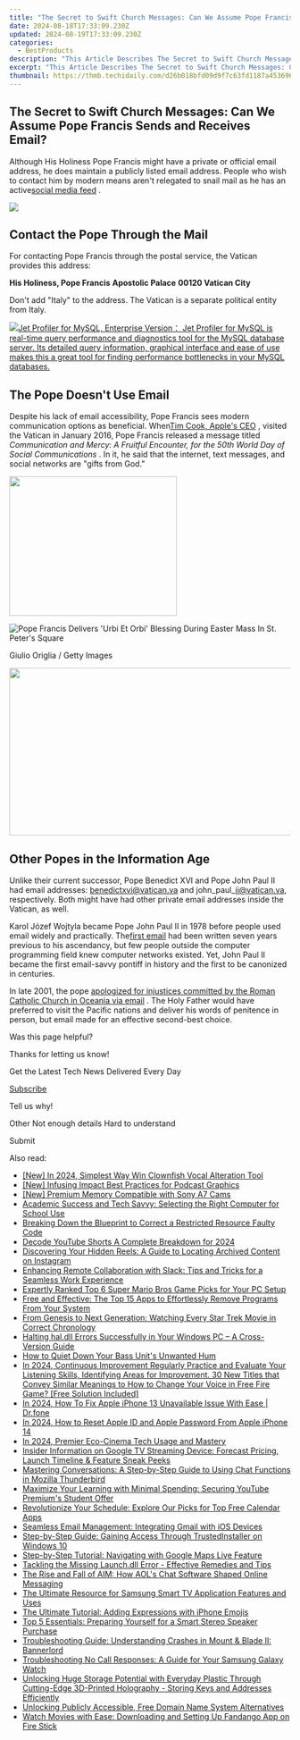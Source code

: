 ```yaml
---
title: "The Secret to Swift Church Messages: Can We Assume Pope Francis Sends and Receives Email?"
date: 2024-08-18T17:33:09.230Z
updated: 2024-08-19T17:33:09.230Z
categories:
  - BestProducts
description: "This Article Describes The Secret to Swift Church Messages: Can We Assume Pope Francis Sends and Receives Email?"
excerpt: "This Article Describes The Secret to Swift Church Messages: Can We Assume Pope Francis Sends and Receives Email?"
thumbnail: https://thmb.techidaily.com/d26b018bfd09d9f7c63fd1187a4536965f1d2b0dee90272569c4cc402ddd818e.jpg
---
```


## The Secret to Swift Church Messages: Can We Assume Pope Francis Sends and Receives Email?
 Although His Holiness Pope Francis might have a private or official email address, he does maintain a publicly listed email address. People who wish to contact him by modern means aren't relegated to snail mail as he has an active[social media feed](https://twitter.com/Pontifex) .

<!-- affiliate ads begin -->
<a href="https://shop.manycam.com/order/checkout.php?PRODS=17729331&QTY=1&AFFILIATE=108875&CART=1"><img src="https://secure.avangate.com/images/merchant/8230bea7d54bcdf99cdfe85cb07313d5/mcaffbanner600x500.png" border="0"></a>
<!-- affiliate ads end -->
## Contact the Pope Through the Mail

 For contacting Pope Francis through the postal service, the Vatican provides this address:

 **His Holiness, Pope Francis**
 **Apostolic Palace**
 **00120 Vatican City**

 Don't add "Italy" to the address. The Vatican is a separate political entity from Italy.

<!-- affiliate ads begin -->
<a href="https://secure.2checkout.com/order/checkout.php?PRODS=4576829&QTY=1&AFFILIATE=108875&CART=1"><img src="https://secure.avangate.com/images/merchant/9e740b84bb48a64dde25061566299467/products/copy_1_jp_box_big.png" border="0">Jet Profiler for MySQL, Enterprise Version： Jet Profiler for MySQL is real-time query performance and diagnostics tool for the MySQL database server. Its detailed query information, graphical interface and ease of use makes this a great tool for finding performance bottlenecks in your MySQL databases. </a>
<!-- affiliate ads end -->
## The Pope Doesn't Use Email

 Despite his lack of email accessibility, Pope Francis sees modern communication options as beneficial. When[Tim Cook, Apple's CEO](https://www.lifewire.com/who-is-tim-cook-1994301) , visited the Vatican in January 2016, Pope Francis released a message titled   _Communication and Mercy: A Fruitful Encounter, for the 50th World Day of Social Communications_ . In it, he said that the internet, text messages, and social networks are "gifts from God."

<!-- affiliate ads begin -->
<a href="https://godlikehost.sjv.io/c/5597632/1920047/21774" target="_top" id="1920047"><img src="//a.impactradius-go.com/display-ad/21774-1920047" border="0" alt="" width="300" height="250"/></a><img height="0" width="0" src="https://imp.pxf.io/i/5597632/1920047/21774" style="position:absolute;visibility:hidden;" border="0" />
<!-- affiliate ads end -->
![Pope Francis Delivers 'Urbi Et Orbi' Blessing During Easter Mass In St. Peter's Square](https://www.lifewire.com/thmb/z5bZaGaAuEBbtVki4q-_xec1lk8=/1500x0/filters:no_upscale():max_bytes(150000):strip_icc():format(webp)/pope-francis-delivers-urbi-et-orbi-blessing-during-easter-mass-in-st-peter-s-square-485740869-57d398e53df78c5833492a26.jpg)

 Giulio Origlia / Getty Images

<!-- affiliate ads begin -->
<a href="https://25home.pxf.io/c/5597632/2090698/16836" target="_top" id="2090698"><img src="//a.impactradius-go.com/display-ad/16836-2090698" border="0" alt="" width="720" height="300"/></a>
<!-- affiliate ads end -->
## Other Popes in the Information Age

 Unlike their current successor, Pope Benedict XVI and Pope John Paul II had email addresses: <benedictxvi@vatican.va> and john\_paul\_ii@vatican.va, respectively. Both might have had other private email addresses inside the Vatican, as well.

 Karol Józef Wojtyla became Pope John Paul II in 1978 before people used email widely and practically. The[first email](https://www.lifewire.com/first-email-message-1164184) had been written seven years previous to his ascendancy, but few people outside the computer programming field knew computer networks existed. Yet, John Paul II became the first email-savvy pontiff in history and the first to be canonized in centuries.

 In late 2001, the pope [apologized for injustices committed by the Roman Catholic Church in Oceania via email](http://news.bbc.co.uk/1/hi/world/europe/1671540.stm) . The Holy Father would have preferred to visit the Pacific nations and deliver his words of penitence in person, but email made for an effective second-best choice.

Was this page helpful?

Thanks for letting us know!

 Get the Latest Tech News Delivered Every Day

[Subscribe](https://www.lifewire.com/#)

Tell us why!

 Other  Not enough details  Hard to understand

 Submit

<ins class="adsbygoogle"
     style="display:block"
     data-ad-format="autorelaxed"
     data-ad-client="ca-pub-7571918770474297"
     data-ad-slot="1223367746"></ins>



<ins class="adsbygoogle"
     style="display:block"
     data-ad-client="ca-pub-7571918770474297"
     data-ad-slot="8358498916"
     data-ad-format="auto"
     data-full-width-responsive="true"></ins>

<span class="atpl-alsoreadstyle">Also read:</span>
<div><ul>
<li><a href="https://article-posts.techidaily.com/new-in-2024-simplest-way-win-clownfish-vocal-alteration-tool/"><u>[New] In 2024, Simplest Way  Win Clownfish Vocal Alteration Tool</u></a></li>
<li><a href="https://some-techniques.techidaily.com/new-infusing-impact-best-practices-for-podcast-graphics/"><u>[New] Infusing Impact  Best Practices for Podcast Graphics</u></a></li>
<li><a href="https://extra-guidance.techidaily.com/new-premium-memory-compatible-with-sony-a7-cams/"><u>[New] Premium Memory Compatible with Sony A7 Cams</u></a></li>
<li><a href="https://techno-recovery.techidaily.com/academic-success-and-tech-savvy-selecting-the-right-computer-for-school-use/"><u>Academic Success and Tech Savvy: Selecting the Right Computer for School Use</u></a></li>
<li><a href="https://techno-recovery.techidaily.com/breaking-down-the-blueprint-to-correct-a-restricted-resource-faulty-code/"><u>Breaking Down the Blueprint to Correct a Restricted Resource Faulty Code</u></a></li>
<li><a href="https://youtube-clips.techidaily.com/decode-youtube-shorts-a-complete-breakdown-for-2024/"><u>Decode YouTube Shorts  A Complete Breakdown for 2024</u></a></li>
<li><a href="https://techno-recovery.techidaily.com/discovering-your-hidden-reels-a-guide-to-locating-archived-content-on-instagram/"><u>Discovering Your Hidden Reels: A Guide to Locating Archived Content on Instagram</u></a></li>
<li><a href="https://techno-recovery.techidaily.com/enhancing-remote-collaboration-with-slack-tips-and-tricks-for-a-seamless-work-experience/"><u>Enhancing Remote Collaboration with Slack: Tips and Tricks for a Seamless Work Experience</u></a></li>
<li><a href="https://techno-recovery.techidaily.com/expertly-ranked-top-6-super-mario-bros-game-picks-for-your-pc-setup/"><u>Expertly Ranked Top 6 Super Mario Bros Game Picks for Your PC Setup</u></a></li>
<li><a href="https://techno-recovery.techidaily.com/free-and-effective-the-top-15-apps-to-effortlessly-remove-programs-from-your-system/"><u>Free and Effective: The Top 15 Apps to Effortlessly Remove Programs From Your System</u></a></li>
<li><a href="https://techno-recovery.techidaily.com/from-genesis-to-next-generation-watching-every-star-trek-movie-in-correct-chronology/"><u>From Genesis to Next Generation: Watching Every Star Trek Movie in Correct Chronology</u></a></li>
<li><a href="https://techno-recovery.techidaily.com/halting-haldll-errors-successfully-in-your-windows-pc-a-cross-version-guide/"><u>Halting hal.dll Errors Successfully in Your Windows PC – A Cross-Version Guide</u></a></li>
<li><a href="https://techno-recovery.techidaily.com/how-to-quiet-down-your-bass-units-unwanted-hum/"><u>How to Quiet Down Your Bass Unit's Unwanted Hum</u></a></li>
<li><a href="https://some-guidance.techidaily.com/in-2024-continuous-improvement-regularly-practice-and-evaluate-your-listening-skills-identifying-areas-for-improvement-30-new-titles-that-convey-similar-mea/"><u>In 2024, Continuous Improvement  Regularly Practice and Evaluate Your Listening Skills, Identifying Areas for Improvement. 30 New Titles that Convey Similar Meanings to How to Change Your Voice in Free Fire Game? [Free Solution Included]</u></a></li>
<li><a href="https://iphone-unlock.techidaily.com/in-2024-how-to-fix-apple-iphone-13-unavailable-issue-with-ease-drfone-by-drfone-ios/"><u>In 2024, How To Fix Apple iPhone 13 Unavailable Issue With Ease | Dr.fone</u></a></li>
<li><a href="https://apple-account.techidaily.com/in-2024-how-to-reset-apple-id-and-apple-password-from-apple-iphone-14-by-drfone-ios/"><u>In 2024, How to Reset Apple ID and Apple Password From Apple iPhone 14</u></a></li>
<li><a href="https://screen-mirroring-recording.techidaily.com/in-2024-premier-eco-cinema-tech-usage-and-mastery/"><u>In 2024, Premier Eco-Cinema Tech  Usage and Mastery</u></a></li>
<li><a href="https://techno-recovery.techidaily.com/insider-information-on-google-tv-streaming-device-forecast-pricing-launch-timeline-and-feature-sneak-peeks/"><u>Insider Information on Google TV Streaming Device: Forecast Pricing, Launch Timeline & Feature Sneak Peeks</u></a></li>
<li><a href="https://techno-recovery.techidaily.com/mastering-conversations-a-step-by-step-guide-to-using-chat-functions-in-mozilla-thunderbird/"><u>Mastering Conversations: A Step-by-Step Guide to Using Chat Functions in Mozilla Thunderbird</u></a></li>
<li><a href="https://techno-recovery.techidaily.com/maximize-your-learning-with-minimal-spending-securing-youtube-premiums-student-offer/"><u>Maximize Your Learning with Minimal Spending: Securing YouTube Premium's Student Offer</u></a></li>
<li><a href="https://techno-recovery.techidaily.com/revolutionize-your-schedule-explore-our-picks-for-top-free-calendar-apps/"><u>Revolutionize Your Schedule: Explore Our Picks for Top Free Calendar Apps</u></a></li>
<li><a href="https://techno-recovery.techidaily.com/seamless-email-management-integrating-gmail-with-ios-devices/"><u>Seamless Email Management: Integrating Gmail with iOS Devices</u></a></li>
<li><a href="https://techno-recovery.techidaily.com/step-by-step-guide-gaining-access-through-trustedinstaller-on-windows-10/"><u>Step-by-Step Guide: Gaining Access Through TrustedInstaller on Windows 10</u></a></li>
<li><a href="https://techno-recovery.techidaily.com/step-by-step-tutorial-navigating-with-google-maps-live-feature/"><u>Step-by-Step Tutorial: Navigating with Google Maps Live Feature</u></a></li>
<li><a href="https://techno-recovery.techidaily.com/tackling-the-missing-launchdll-error-effective-remedies-and-tips/"><u>Tackling the Missing Launch.dll Error - Effective Remedies and Tips</u></a></li>
<li><a href="https://techno-recovery.techidaily.com/the-rise-and-fall-of-aim-how-aols-chat-software-shaped-online-messaging/"><u>The Rise and Fall of AIM: How AOL's Chat Software Shaped Online Messaging</u></a></li>
<li><a href="https://techno-recovery.techidaily.com/the-ultimate-resource-for-samsung-smart-tv-application-features-and-uses/"><u>The Ultimate Resource for Samsung Smart TV Application Features and Uses</u></a></li>
<li><a href="https://techno-recovery.techidaily.com/the-ultimate-tutorial-adding-expressions-with-iphone-emojis/"><u>The Ultimate Tutorial: Adding Expressions with iPhone Emojis</u></a></li>
<li><a href="https://techno-recovery.techidaily.com/top-5-essentials-preparing-yourself-for-a-smart-stereo-speaker-purchase/"><u>Top 5 Essentials: Preparing Yourself for a Smart Stereo Speaker Purchase</u></a></li>
<li><a href="https://win-solutions.techidaily.com/troubleshooting-guide-understanding-crashes-in-mount-and-blade-ii-bannerlord/"><u>Troubleshooting Guide: Understanding Crashes in Mount & Blade II: Bannerlord</u></a></li>
<li><a href="https://techno-recovery.techidaily.com/troubleshooting-no-call-responses-a-guide-for-your-samsung-galaxy-watch/"><u>Troubleshooting No Call Responses: A Guide for Your Samsung Galaxy Watch</u></a></li>
<li><a href="https://hardware-tips.techidaily.com/1723125147557-unlocking-huge-storage-potential-with-everyday-plastic-through-cutting-edge-3d-printed-holography-storing-keys-and-addresses-efficiently/"><u>Unlocking Huge Storage Potential with Everyday Plastic Through Cutting-Edge 3D-Printed Holography - Storing Keys and Addresses Efficiently</u></a></li>
<li><a href="https://techno-recovery.techidaily.com/unlocking-publicly-accessible-free-domain-name-system-alternatives/"><u>Unlocking Publicly Accessible, Free Domain Name System Alternatives</u></a></li>
<li><a href="https://techno-recovery.techidaily.com/watch-movies-with-ease-downloading-and-setting-up-fandango-app-on-fire-stick/"><u>Watch Movies with Ease: Downloading and Setting Up Fandango App on Fire Stick</u></a></li>
</ul></div>
